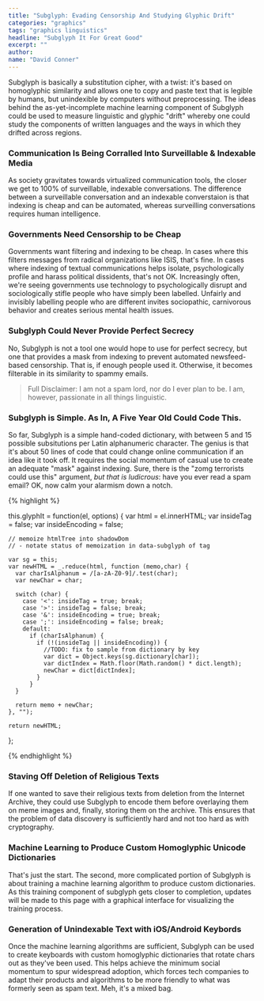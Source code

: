 ```yaml
---
title: "Subglyph: Evading Censorship And Studying Glyphic Drift"
categories: "graphics"
tags: "graphics linguistics"
headline: "Subglyph It For Great Good"
excerpt: ""
author:
name: "David Conner"
---
```


Subglyph is basically a substitution cipher, with a twist: it's based
on homoglyphic similarity and allows one to copy and paste text that
is legible by humans, but unindexible by computers without
preprocessing. The ideas behind the as-yet-incomplete machine learning
component of Subglyph could be used to measure linguistic and glyphic
"drift" whereby one could study the components of written languages
and the ways in which they drifted across regions.

### Communication Is Being Corralled Into Surveillable & Indexable Media

As society gravitates towards virtualized communication tools, the
closer we get to 100% of surveillable, indexable conversations. The
difference between a surveillable conversation and an indexable
converstaion is that indexing is cheap and can be automated, whereas
surveilling conversations requires human intelligence.

### Governments Need Censorship to be Cheap

Governments want filtering and indexing to be cheap. In cases where
this filters messages from radical organizations like ISIS, that's
fine. In cases where indexing of textual communications helps isolate,
psychologically profile and harass political dissidents, that's not
OK. Increasingly often, we're seeing governments use technology to
psychologically disrupt and sociologically stifle people who have
simply been labelled. Unfairly and invisibly labelling people who are
different invites sociopathic, carnivorous behavior and creates
serious mental health issues.

### Subglyph Could Never Provide Perfect Secrecy

No, Subglyph is not a tool one would hope to use for perfect secrecy,
but one that provides a mask from indexing to prevent automated
newsfeed-based censorship. That is, if enough people used
it. Otherwise, it becomes filterable in its similarity to spammy
emails.

> Full Disclaimer: I am not a spam lord, nor do I ever plan to be. I
> am, however, passionate in all things linguistic.

### Subglyph is Simple. As In, A Five Year Old Could Code This.

So far, Subglyph is a simple hand-coded dictionary, with between 5 and
15 possible subsitutions per Latin alphanumeric character. The genius
is that it's about 50 lines of code that could change online
communication if an idea like it took off. It requires the social
momentum of casual use to create an adequate "mask" against
indexing. Sure, there is the "zomg terrorists could use this"
argument, *but that is ludicrous*: have you ever read a spam email?
OK, now calm your alarmism down a notch.

{% highlight %}

  this.glyphIt = function(el, options) {
    var html = el.innerHTML;
    var insideTag = false;
    var insideEncoding = false;

    // memoize htmlTree into shadowDom
    // - notate status of memoization in data-subglyph of tag

    var sg = this;
    var newHTML = _.reduce(html, function (memo,char) {
      var charIsAlphanum = /[a-zA-Z0-9]/.test(char);
      var newChar = char;

      switch (char) {
        case '<': insideTag = true; break;
        case '>': insideTag = false; break;
        case '&': insideEncoding = true; break;
        case ';': insideEncoding = false; break;
        default:
          if (charIsAlphanum) {
            if (!(insideTag || insideEncoding)) {
              //TODO: fix to sample from dictionary by key
              var dict = Object.keys(sg.dictionary[char]);
              var dictIndex = Math.floor(Math.random() * dict.length);
              newChar = dict[dictIndex];
            }
          }
      }

      return memo + newChar;
    }, "");

    return newHTML;
  };

{% endhighlight %}

### Staving Off Deletion of Religious Texts

If one wanted to save their religious texts from deletion from the
Internet Archive, they could use Subglyph to encode them before
overlaying them on meme images and, finally, storing them on the
archive. This ensures that the problem of data discovery is
sufficiently hard and not too hard as with cryptography.

### Machine Learning to Produce Custom Homoglyphic Unicode Dictionaries

That's just the start. The second, more complicated portion of
Subglyph is about training a machine learning algorithm to produce
custom dictionaries. As this training component of subglyph gets
closer to completion, updates will be made to this page with a
graphical interface for visualizing the training process.

### Generation of Unindexable Text with iOS/Android Keybords

Once the machine learning algorithms are sufficient, Subglyph can be
used to create keyboards with custom homoglyphic dictionaries that
rotate chars out as they've been used. This helps achieve the minimum
social momentum to spur widespread adoption, which forces tech
companies to adapt their products and algorithms to be more friendly
to what was formerly seen as spam text. Meh, it's a mixed bag.
